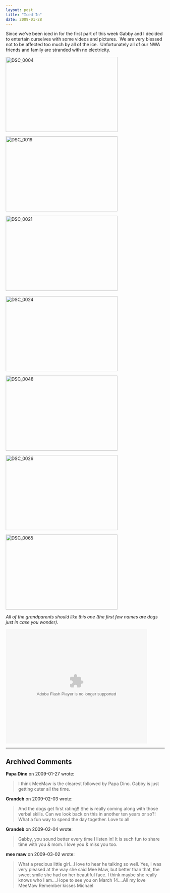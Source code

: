 ```yaml
---
layout: post
title: "Iced In"
date: 2009-01-28
---
```


<p>Since we've been iced in for the first part of this week Gabby and I decided to entertain ourselves with some videos and pictures.&nbsp; We are very blessed not to be affected too much by all of the ice.&nbsp; Unfortunately all of our NWA friends and family are stranded with no electricity.&nbsp; </p> <p><a href="http://www.thepaladinos.com/image.axd?picture=WindowsLiveWriter/IcedIn_C48C/DSC_0004.jpg"><img style="border-right: 0px; border-top: 0px; border-left: 0px; border-bottom: 0px" height="237" alt="DSC_0004" src="http://www.thepaladinos.com/image.axd?picture=WindowsLiveWriter/IcedIn_C48C/DSC_0004_thumb.jpg" width="354" border="0"></a> </p> <p><a href="http://www.thepaladinos.com/image.axd?picture=WindowsLiveWriter/IcedIn_C48C/DSC_0019.jpg"><img style="border-right: 0px; border-top: 0px; border-left: 0px; border-bottom: 0px" height="237" alt="DSC_0019" src="http://www.thepaladinos.com/image.axd?picture=WindowsLiveWriter/IcedIn_C48C/DSC_0019_thumb.jpg" width="354" border="0"></a></p> <p><a href="http://www.thepaladinos.com/image.axd?picture=WindowsLiveWriter/IcedIn_C48C/DSC_0021.jpg"><img style="border-right: 0px; border-top: 0px; border-left: 0px; border-bottom: 0px" height="237" alt="DSC_0021" src="http://www.thepaladinos.com/image.axd?picture=WindowsLiveWriter/IcedIn_C48C/DSC_0021_thumb.jpg" width="354" border="0"></a>&nbsp; </p> <p><a href="http://www.thepaladinos.com/image.axd?picture=WindowsLiveWriter/IcedIn_C48C/DSC_0024.jpg"><img style="border-right: 0px; border-top: 0px; border-left: 0px; border-bottom: 0px" height="237" alt="DSC_0024" src="http://www.thepaladinos.com/image.axd?picture=WindowsLiveWriter/IcedIn_C48C/DSC_0024_thumb.jpg" width="354" border="0"></a> </p> <p><a href="http://www.thepaladinos.com/image.axd?picture=WindowsLiveWriter/IcedIn_C48C/DSC_0048.jpg"><img style="border-right: 0px; border-top: 0px; border-left: 0px; border-bottom: 0px" height="237" alt="DSC_0048" src="http://www.thepaladinos.com/image.axd?picture=WindowsLiveWriter/IcedIn_C48C/DSC_0048_thumb.jpg" width="354" border="0"></a> </p> <p><a href="http://www.thepaladinos.com/image.axd?picture=WindowsLiveWriter/IcedIn_C48C/DSC_0065.jpg"><a href="http://www.thepaladinos.com/image.axd?picture=WindowsLiveWriter/IcedIn_C48C/DSC_0026.jpg"><img style="border-right: 0px; border-top: 0px; border-left: 0px; border-bottom: 0px" height="237" alt="DSC_0026" src="http://www.thepaladinos.com/image.axd?picture=WindowsLiveWriter/IcedIn_C48C/DSC_0026_thumb.jpg" width="354" border="0"></a></a></p> <p><img style="border-right: 0px; border-top: 0px; border-left: 0px; border-bottom: 0px" height="237" alt="DSC_0065" src="http://www.thepaladinos.com/image.axd?picture=WindowsLiveWriter/IcedIn_C48C/DSC_0065_thumb.jpg" width="354" border="0"> </p> <p><em>All of the grandparents should like this one (the first few names are dogs just in case you wonder).</em><br> <div class="wlWriterSmartContent" id="scid:5737277B-5D6D-4f48-ABFC-DD9C333F4C5D:07ba3344-c6dc-42b2-b4ca-2bf3ecf2cfd5" style="padding-right: 0px; display: inline; padding-left: 0px; padding-bottom: 0px; margin: 0px; padding-top: 0px"><div><embed width="448" height="361" type="application/x-shockwave-flash" wmode="transparent" src="http://i170.photobucket.com/player.swf?file=http://vid170.photobucket.com/albums/u252/mjpalad/P1030564.flv"></div></div></p>


---

## Archived Comments

**Papa Dino** on 2009-01-27 wrote:

> I think MeeMaw is the clearest followed by Papa Dino. Gabby is just getting cuter all the time.

**Grandeb** on 2009-02-03 wrote:

> And the dogs get first rating!!  She is really coming along with those verbal skills.  Can we look back on this in another ten years or so?!  What a fun way to spend the day together.  Love to all

**Grandeb** on 2009-02-04 wrote:

> Gabby, you sound better every time I listen in!  It is such fun to share time with you &amp; mom.  I love you &amp; miss you too.

**mee maw** on 2009-03-02 wrote:

> What a precious little girl...I love to hear he talking so well.  Yes, I was very pleased at the way she said Mee Maw, but better than that, the sweet smile she had on her beautiful face.  I think maybe she really knows who I am....Hope to see you on March 14....All my love MeeMaw
Remember kisses Michael
